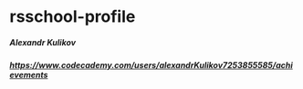 # rsschool-profile

##### Alexandr Kulikov

##### https://www.codecademy.com/users/alexandrKulikov7253855585/achievements